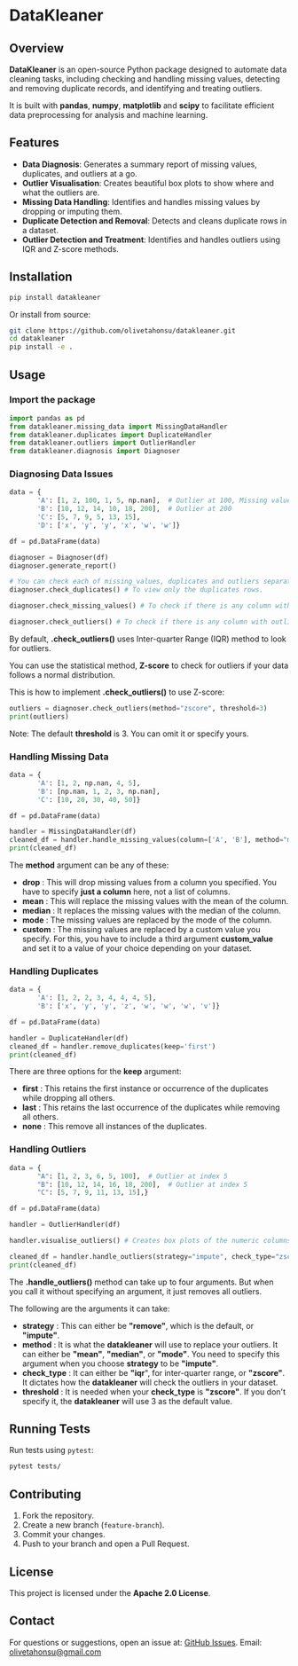 # DataKleaner

## Overview
**DataKleaner** is an open-source Python package designed to automate data cleaning tasks, including checking and handling missing values, detecting and removing duplicate records, and identifying and treating outliers. 

It is built with **pandas**, **numpy**, **matplotlib** and **scipy** to facilitate efficient data preprocessing for analysis and machine learning.

## Features
- **Data Diagnosis**: Generates a summary report of missing values, duplicates, and outliers at a go.
- **Outlier Visualisation**: Creates beautiful box plots to show where and what the outliers are.
- **Missing Data Handling**: Identifies and handles missing values by dropping or imputing them.
- **Duplicate Detection and Removal**: Detects and cleans duplicate rows in a dataset.
- **Outlier Detection and Treatment**: Identifies and handles outliers using IQR and Z-score methods.

## Installation
```sh
pip install datakleaner
```
Or install from source:
```sh
git clone https://github.com/olivetahonsu/datakleaner.git
cd datakleaner
pip install -e .
```

## Usage
### Import the package
```python
import pandas as pd
from datakleaner.missing_data import MissingDataHandler
from datakleaner.duplicates import DuplicateHandler
from datakleaner.outliers import OutlierHandler
from datakleaner.diagnosis import Diagnoser
```

### Diagnosing Data Issues
```python
data = {
       'A': [1, 2, 100, 1, 5, np.nan],  # Outlier at 100, Missing value
       'B': [10, 12, 14, 10, 18, 200],  # Outlier at 200
       'C': [5, 7, 9, 5, 13, 15],
       'D': ['x', 'y', 'y', 'x', 'w', 'w']}

df = pd.DataFrame(data)

diagnoser = Diagnoser(df)
diagnoser.generate_report()

# You can check each of missing_values, duplicates and outliers separately.
diagnoser.check_duplicates() # To view only the duplicates rows.

diagnoser.check_missing_values() # To check if there is any column with missing values.

diagnoser.check_outliers() # To check if there is any column with outliers.
```
By default, **.check_outliers()** uses Inter-quarter Range (IQR) method to look for outliers.

You can use the statistical method, **Z-score** to check for outliers if your data follows a normal distribution.

This is how to implement **.check_outliers()** to use Z-score: 

```python
outliers = diagnoser.check_outliers(method="zscore", threshold=3)
print(outliers)
```
Note: The default **threshold** is 3. You can omit it or specify yours.

### Handling Missing Data
```python
data = {
       'A': [1, 2, np.nan, 4, 5],
       'B': [np.nan, 1, 2, 3, np.nan],
       'C': [10, 20, 30, 40, 50]}

df = pd.DataFrame(data)

handler = MissingDataHandler(df)
cleaned_df = handler.handle_missing_values(column=['A', 'B'], method="mean")
print(cleaned_df)
```
The **method** argument can be any of these:

- **drop** : This will drop missing values from a column you specified. You have to specify **just a column** here, 
not a list of columns.
- **mean** : This will replace the missing values with the mean of the column.
- **median** : It replaces the missing values with the median of the column.
- **mode** : The missing values are replaced by the mode of the column.
- **custom** : The missing values are replaced by a custom value you specify. For this, you have to include 
a third argument **custom_value** and set it to a value of your choice depending on your dataset. 
### Handling Duplicates
```python
data = {
       'A': [1, 2, 2, 3, 4, 4, 4, 5],
       'B': ['x', 'y', 'y', 'z', 'w', 'w', 'w', 'v']}

df = pd.DataFrame(data)

handler = DuplicateHandler(df)
cleaned_df = handler.remove_duplicates(keep='first')
print(cleaned_df)
```
There are three options for the **keep** argument:

- **first** : This retains the first instance or occurrence of the duplicates while dropping all others.
- **last** : This retains the last occurrence of the duplicates while removing all others.
- **none** : This remove all instances of the duplicates.

### Handling Outliers
```python
data = {
       "A": [1, 2, 3, 6, 5, 100],  # Outlier at index 5
       "B": [10, 12, 14, 16, 18, 200],  # Outlier at index 5
       "C": [5, 7, 9, 11, 13, 15],}

df = pd.DataFrame(data)

handler = OutlierHandler(df)

handler.visualise_outliers() # Creates box plots of the numeric columns to show where the outliers are.

cleaned_df = handler.handle_outliers(strategy="impute", check_type="zscore", threshold=2)
print(cleaned_df)
```
The **.handle_outliers()** method can take up to four arguments. But when you call it without specifying an argument,
it just removes all outliers.

The following are the arguments it can take:

- **strategy** : This can either be **"remove"**, which is the default, or **"impute"**.
- **method** : It is what the **datakleaner** will use to replace your outliers. It can either be **"mean"**, **"median"**,
or **"mode"**. You need to specify this argument when you choose **strategy** to be **"impute"**.
- **check_type** : It can either be **"iqr**", for inter-quarter range, or **"zscore"**. It dictates how the **datakleaner** 
will check the outliers in your dataset.
- **threshold** : It is needed when your **check_type** is **"zscore"**. If you don't specify it, the
**datakleaner** will use 3 as the default value.

## Running Tests
Run tests using `pytest`:
```sh
pytest tests/
```

## Contributing
1. Fork the repository.
2. Create a new branch (`feature-branch`).
3. Commit your changes.
4. Push to your branch and open a Pull Request.

## License
This project is licensed under the **Apache 2.0 License**.

## Contact
For questions or suggestions, open an issue at:
[GitHub Issues](https://github.com/olivetahonsu/datakleaner).
Email: olivetahonsu@gmail.com
